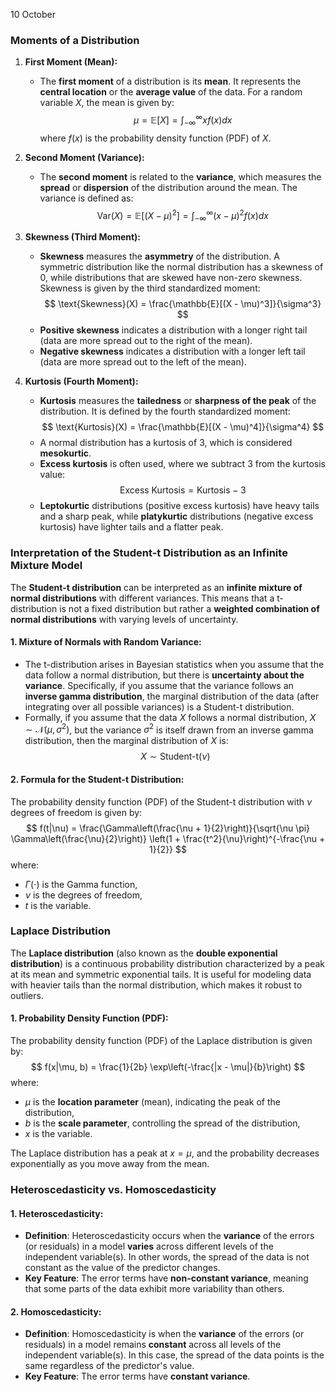 10 October 

### Moments of a Distribution

1. **First Moment (Mean):**
   - The **first moment** of a distribution is its **mean**. It represents the **central location** or the **average value** of the data. For a random variable $X$, the mean is given by: $$ \mu = \mathbb{E}[X] = \int_{-\infty}^{\infty} x f(x) dx $$ where $f(x)$ is the probability density function (PDF) of $X$.


2. **Second Moment (Variance):**
   - The **second moment** is related to the **variance**, which measures the **spread** or **dispersion** of the distribution around the mean. The variance is defined as:$$ \text{Var}(X) = \mathbb{E}[(X - \mu)^2] = \int_{-\infty}^{\infty} (x - \mu)^2 f(x) dx $$
3. **Skewness (Third Moment):**
   - **Skewness** measures the **asymmetry** of the distribution. A symmetric distribution like the normal distribution has a skewness of 0, while distributions that are skewed have non-zero skewness. Skewness is given by the third standardized moment:
     $$ \text{Skewness}(X) = \frac{\mathbb{E}[(X - \mu)^3]}{\sigma^3} $$
   - **Positive skewness** indicates a distribution with a longer right tail (data are more spread out to the right of the mean).
   - **Negative skewness** indicates a distribution with a longer left tail (data are more spread out to the left of the mean).

4. **Kurtosis (Fourth Moment):**
   - **Kurtosis** measures the **tailedness** or **sharpness of the peak** of the distribution. It is defined by the fourth standardized moment:
     $$ \text{Kurtosis}(X) = \frac{\mathbb{E}[(X - \mu)^4]}{\sigma^4} $$
   - A normal distribution has a kurtosis of 3, which is considered **mesokurtic**.
   - **Excess kurtosis** is often used, where we subtract 3 from the kurtosis value:
     $$ \text{Excess Kurtosis} = \text{Kurtosis} - 3 $$
   - **Leptokurtic** distributions (positive excess kurtosis) have heavy tails and a sharp peak, while **platykurtic** distributions (negative excess kurtosis) have lighter tails and a flatter peak.


### Interpretation of the Student-t Distribution as an Infinite Mixture Model

The **Student-t distribution** can be interpreted as an **infinite mixture of normal distributions** with different variances. This means that a t-distribution is not a fixed distribution but rather a **weighted combination of normal distributions** with varying levels of uncertainty.

#### 1. **Mixture of Normals with Random Variance:**
   - The t-distribution arises in Bayesian statistics when you assume that the data follow a normal distribution, but there is **uncertainty about the variance**. Specifically, if you assume that the variance follows an **inverse gamma distribution**, the marginal distribution of the data (after integrating over all possible variances) is a Student-t distribution.
   - Formally, if you assume that the data $X$ follows a normal distribution, $X \sim \mathcal{N}(\mu, \sigma^2)$, but the variance $\sigma^2$ is itself drawn from an inverse gamma distribution, then the marginal distribution of $X$ is:
     $$ X \sim \text{Student-t}(\nu) $$

#### 2. **Formula for the Student-t Distribution:**
   The probability density function (PDF) of the Student-t distribution with $\nu$ degrees of freedom is given by:
   $$ 
   f(t|\nu) = \frac{\Gamma\left(\frac{\nu + 1}{2}\right)}{\sqrt{\nu \pi} \Gamma\left(\frac{\nu}{2}\right)} \left(1 + \frac{t^2}{\nu}\right)^{-\frac{\nu + 1}{2}} 
   $$
   where:
   - $\Gamma(\cdot)$ is the Gamma function,
   - $\nu$ is the degrees of freedom,
   - $t$ is the variable.

### Laplace Distribution

The **Laplace distribution** (also known as the **double exponential distribution**) is a continuous probability distribution characterized by a peak at its mean and symmetric exponential tails. It is useful for modeling data with heavier tails than the normal distribution, which makes it robust to outliers.

#### 1. **Probability Density Function (PDF):**
   The probability density function (PDF) of the Laplace distribution is given by:
   $$ 
   f(x|\mu, b) = \frac{1}{2b} \exp\left(-\frac{|x - \mu|}{b}\right) 
   $$
   where:
   - $\mu$ is the **location parameter** (mean), indicating the peak of the distribution,
   - $b$ is the **scale parameter**, controlling the spread of the distribution,
   - $x$ is the variable.
   
   The Laplace distribution has a peak at $x = \mu$, and the probability decreases exponentially as you move away from the mean.


### Heteroscedasticity vs. Homoscedasticity

#### 1. **Heteroscedasticity:**
   - **Definition**: Heteroscedasticity occurs when the **variance** of the errors (or residuals) in a model **varies** across different levels of the independent variable(s). In other words, the spread of the data is not constant as the value of the predictor changes.
   - **Key Feature**: The error terms have **non-constant variance**, meaning that some parts of the data exhibit more variability than others.
#### 2. **Homoscedasticity:**
   - **Definition**: Homoscedasticity is when the **variance** of the errors (or residuals) in a model remains **constant** across all levels of the independent variable(s). In this case, the spread of the data points is the same regardless of the predictor's value.
   - **Key Feature**: The error terms have **constant variance**.
